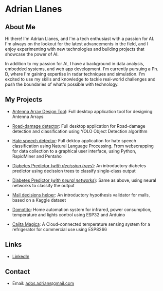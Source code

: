 # Adrian Llanes

## About Me

Hi there! I'm Adrian Llanes, and I'm a tech enthusiast with a passion for AI. 
I'm always on the lookout for the latest advancements in the field, and I 
enjoy experimenting with new technologies and building projects that showcase 
the power of AI.

In addition to my passion for AI, I have a background in data analysis, 
embedded systems, and web app development. I'm currently pursuing a Ph. D, 
where I'm gaining expertise in radar techniques and simulation. I'm excited to 
use my skills and knowledge to tackle real-world challenges and push the 
boundaries of what's possible with technology.


## My Projects

- [Antenna Array Design Tool](https://github.com/allanes/antenna-array-design-tool): Full desktop application tool for designing Antenna Arrays

- [Road-damage detector](https://github.com/allanes/pothole-detector-gui): Full desktop application for Road-damage detection and classification using YOLO Object Detection algorithm

- [Hate speech detector](): Full dektop application for hate speech classification using Natural Language Processing. From webscrapping for data collection to a graphical user interface, using Python, RapidMiner and Pentaho

- [Diabetes Predictor (*with decission trees*)](https://github.com/allanes/curso_aprendizaje_autom_tp1/blob/main/ejercicio1.ipynb): An introductory diabetes predictor using decission trees to classify single-class output

- [Diabetes Predictor (*with neural networks*)](https://github.com/allanes/curso_aprendizaje_autom_tp3): Same as above, using neural networks to classify the output

- [Mall decisions helper](https://github.com/allanes/curso_aprendizaje_autom_tp2): An introductory hypothesis validator for malls, based on a Kaggle dataset

- [Domotito](https://github.com/allanes/domotito): Home automation system for infrared, power consumption, temperature and lights control using ESP32 and Arduino

- [Cajita Magica](https://github.com/allanes/cajita_magica): A Cloud-connected temperature sensing system for a refrigerator for commercial use using ESP8266


## Links

- [LinkedIn](https://www.linkedin.com/in/adrian-llanes/?locale=en_US)

## Contact

- Email: ados.adrian@gmail.com
